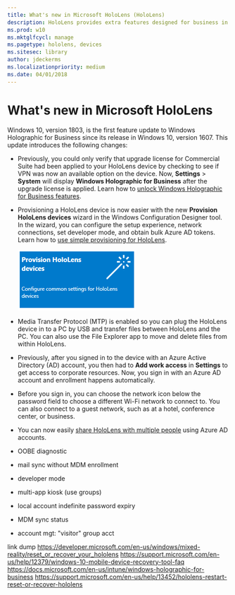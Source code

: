 ```yaml
---
title: What's new in Microsoft HoloLens (HoloLens)
description: HoloLens provides extra features designed for business in the Commercial Suite.
ms.prod: w10
ms.mktglfcycl: manage
ms.pagetype: hololens, devices
ms.sitesec: library
author: jdeckerms
ms.localizationpriority: medium
ms.date: 04/01/2018
---
```


# What's new in Microsoft HoloLens

Windows 10, version 1803, is the first feature update to Windows Holographic for Business since its release in Windows 10, version 1607. This update introduces the following changes:

- Previously, you could only verify that upgrade license for Commercial Suite had been applied to your HoloLens device by checking to see if VPN was now an available option on the device. Now, **Settings** > **System** will display **Windows Holographic for Business** after the upgrade license is applied. Learn how to [unlock Windows Holographic for Business features](hololens-upgrade-enterprise.md). 
    
- Provisioning a HoloLens device is now easier with the new **Provision HoloLens devices** wizard in the Windows Configuration Designer tool. In the wizard, you can configure the setup experience, network connections, set developer mode, and obtain bulk Azure AD tokens. Learn how to [use simple provisioning for HoloLens](hololens-provisioning.md#wizard).

    ![Provisioning HoloLens devices](images/provision-hololens-devices.png)

- Media Transfer Protocol (MTP) is enabled so you can plug the HoloLens device in to a PC by USB and transfer files between HoloLens and the PC. You can also use the File Explorer app to move and delete files from within HoloLens.

- Previously, after you signed in to the device with an Azure Active Directory (AD) account, you then had to **Add work access** in **Settings** to get access to corporate resources. Now, you sign in with an Azure AD account and enrollment happens automatically. 

- Before you sign in, you can choose the network icon below the password field to choose a different Wi-Fi network to connect to. You can also connect to a guest network, such as at a hotel, conference center, or business. 

- You can now easily [share HoloLens with multiple people](hololens-multiple-users.md) using Azure AD accounts.

- OOBE diagnostic


- mail sync without MDM enrollment


- developer mode
- multi-app kiosk (use groups)
- local account indefinite password expiry
-  MDM sync status
- account mgt: "visitor" group acct

link dump
https://developer.microsoft.com/en-us/windows/mixed-reality/reset_or_recover_your_hololens
https://support.microsoft.com/en-us/help/12379/windows-10-mobile-device-recovery-tool-faq
https://docs.microsoft.com/en-us/intune/windows-holographic-for-business
https://support.microsoft.com/en-us/help/13452/hololens-restart-reset-or-recover-hololens
